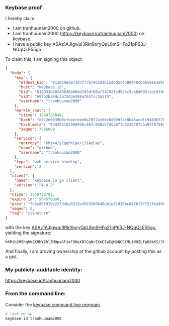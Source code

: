 ### Keybase proof

I hereby claim:

  * I am tranhuunam2000 on github.
  * I am tranhuunam2000 (https://keybase.io/tranhuunam2000) on keybase.
  * I have a public key ASAz1AJIgwuI3Rkt9oryQpL8mSHFq21pP63J-NQqQLE55go

To claim this, I am signing this object:

```json
{
  "body": {
    "key": {
      "eldest_kid": "0120b9ede73d3f73b796291b1a4bd5c4380448c0bb591e18b6b0f2da208d7bfa71bf0a",
      "host": "keybase.io",
      "kid": "012033d40248830b88dd192df68af24292fc9921c5ab6d693fadc9f8d42a40b139e60a",
      "uid": "69fb2ba9dc3b72d3e298a761fcc16319",
      "username": "tranhuunam2000"
    },
    "merkle_root": {
      "ctime": 1568738844,
      "hash": "e2c2e9039b0cfeeeceee0a70f74c00cb5099fac8b46acdfc94096f70c44befbc1e0838b42e7acaa9fec7ac0cb3f0410a023852607e4cb70bc19fea7a5d942c94",
      "hash_meta": "8d4293162508946c867c0b0ab74da07fd5236787cba93f8f884a5284ea835337",
      "seqno": 7526669
    },
    "service": {
      "entropy": "6Mz44/y2qqFKCpe+LS1AzCae",
      "name": "github",
      "username": "tranhuunam2000"
    },
    "type": "web_service_binding",
    "version": 2
  },
  "client": {
    "name": "keybase.io go client",
    "version": "4.4.2"
  },
  "ctime": 1568738791,
  "expire_in": 504576000,
  "prev": "fd3c80f919e227d4ba5313e4563360648eb1e81010bc8470f37f22fb34981f26",
  "seqno": 9,
  "tag": "signature"
}
```

with the key [ASAz1AJIgwuI3Rkt9oryQpL8mSHFq21pP63J-NQqQLE55go](https://keybase.io/tranhuunam2000), yielding the signature:

```
hKRib2R5hqhkZXRhY2hlZMOpaGFzaF90eXBlCqNrZXnEIwEgM9QCSIMLiN0ZLfaK8kKS/JkhxattaT+tyfjUKkCxOeYKp3BheWxvYWTESpcCCcQg/TyA+RniJ9S6UxPkVjNgZI6x6BAQvIRw838i+zSYHybEIE/N35sPpG/6WpOaTRrpHIsgWMvLxvapg90Xf+s6Gs31AgHCo3NpZ8RAhrZnJ6jRYRAkJlMmEzdBdzGNGMqFJ9uMJ5qmXuixjE8U+yeyByD+1H3uD5ufcANkPEIfO6Iijt8PwOeiXbNMBqhzaWdfdHlwZSCkaGFzaIKkdHlwZQildmFsdWXEIJhFibWTKg9je0IKFBXPfR7vxnqcnlpZMkaWHr/HklCJo3RhZ80CAqd2ZXJzaW9uAQ==

```

And finally, I am proving ownership of the github account by posting this as a gist.

### My publicly-auditable identity:

https://keybase.io/tranhuunam2000

### From the command line:

Consider the [keybase command line program](https://keybase.io/download).

```bash
# look me up
keybase id tranhuunam2000
```
